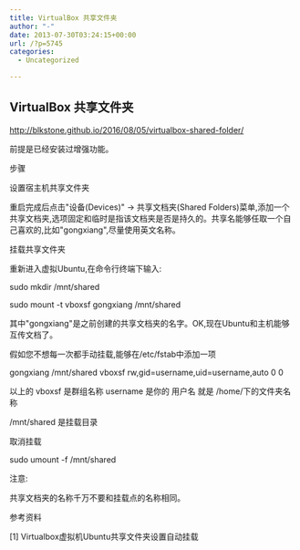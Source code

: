 ```yaml
---
title: VirtualBox 共享文件夹
author: "-"
date: 2013-07-30T03:24:15+00:00
url: /?p=5745
categories:
  - Uncategorized

---
```

## VirtualBox 共享文件夹
http://blkstone.github.io/2016/08/05/virtualbox-shared-folder/

前提是已经安装过增强功能。

步骤
  
设置宿主机共享文件夹
  
重启完成后点击"设备(Devices)" -> 共享文档夹(Shared Folders)菜单,添加一个共享文档夹,选项固定和临时是指该文档夹是否是持久的。共享名能够任取一个自己喜欢的,比如"gongxiang",尽量使用英文名称。

挂载共享文件夹
  
重新进入虚拟Ubuntu,在命令行终端下输入: 

sudo mkdir /mnt/shared
  
sudo mount -t vboxsf gongxiang /mnt/shared
  
其中"gongxiang"是之前创建的共享文档夹的名字。OK,现在Ubuntu和主机能够互传文档了。

假如您不想每一次都手动挂载,能够在/etc/fstab中添加一项

gongxiang /mnt/shared vboxsf rw,gid=username,uid=username,auto 0 0
  
以上的 vboxsf 是群组名称 username 是你的 用户名 就是 /home/下的文件夹名称
  
/mnt/shared 是挂载目录

取消挂载
  
sudo umount -f /mnt/shared
  
注意: 
  
共享文档夹的名称千万不要和挂载点的名称相同。

参考资料
  
[1] Virtualbox虚拟机Ubuntu共享文件夹设置自动挂载